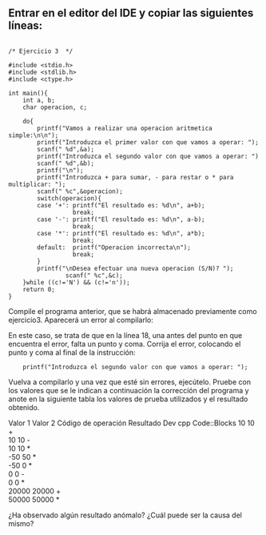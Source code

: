 ## Entrar en el editor del IDE y copiar las siguientes líneas:

```

/* Ejercicio 3  */

#include <stdio.h>
#include <stdlib.h>
#include <ctype.h>

int main(){
	int a, b;
	char operacion, c;

	do{ 
		printf("Vamos a realizar una operacion aritmetica simple:\n\n");
		printf("Introduzca el primer valor con que vamos a operar: ");
		scanf(" %d",&a);
		printf("Introduzca el segundo valor con que vamos a operar: ")
		scanf(" %d",&b);
		printf("\n");
		printf("Introduzca + para sumar, - para restar o * para multiplicar: ");
		scanf(" %c",&operacion);
		switch(operacion){
		case '+': printf("El resultado es: %d\n", a+b);
			      break;
		case '-': printf("El resultado es: %d\n", a-b);
                  break;
		case '*': printf("El resultado es: %d\n", a*b);
                  break;
		default:  printf("Operacion incorrecta\n");
		          break;
		}
		printf("\nDesea efectuar una nueva operacion (S/N)? ");
				scanf(" %c",&c);   
	}while ((c!='N') && (c!='n'));
	return 0;
}
```

Compile el programa anterior, que se habrá almacenado previamente como ejercicio3. Aparecerá un error al compilarlo: 
   
 
 En este caso, se trata de que en la línea 18, una antes del punto en que encuentra el error, falta un punto y coma. Corrija el error, colocando el punto y coma al final de la instrucción: 
```
	printf("Introduzca el segundo valor con que vamos a operar: ");
```




Vuelva a compilarlo y una vez que esté sin errores, ejecútelo. Pruebe con los valores que se le indican a continuación la corrección del programa y anote en la siguiente tabla los valores de prueba utilizados y el resultado obtenido. 


Valor 1	Valor 2	Código de operación	Resultado
			Dev cpp	Code::Blocks
10	10	+		
10	10	-		
10	10	*		
-50	50	*		
-50	0	*		
0	0	-		
0	0	*		
20000	20000	+		
50000	50000	*		

¿Ha observado algún resultado anómalo? ¿Cuál puede ser la causa del mismo? 


